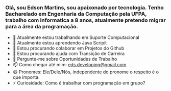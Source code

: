 ### Olá, sou Edson Martins, sou apaixonado por tecnologia. Tenho Bacharelado em Engenharia da Computação pela UFPA, trabalho com informatica a 8 anos, atualmente pretendo migrar para a área da programação.

- 🔭 Atualmente estou trabalhando em Suporte Computacional
- 🌱 Atualmente estou aprendendo Java Scripit
- 👯 Estou procurando colaborar em Projetos do Github
- 🤔 Estou procurando ajuda com Transição de Carreira
- 💬 Pergunte-me sobre Oportunidades de Trabalho
- 📫 Como chegar até mim: eds.developing@gmail.com
- 😄 Pronomes: Ele/Dele/Nós, independente do pronome o respeito é o que importa.
- ⚡ Curiosidade: Como é trabalhar com programação em grupo?
